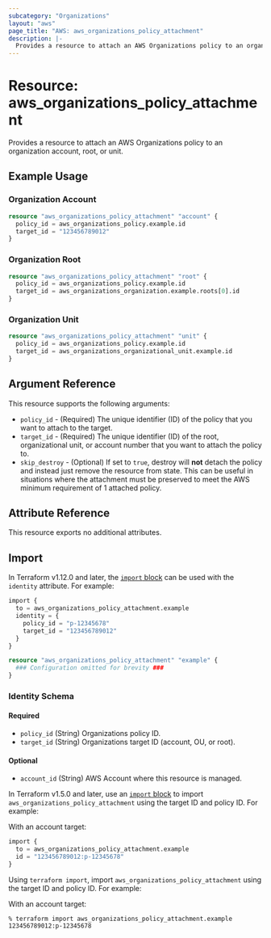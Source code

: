 ```yaml
---
subcategory: "Organizations"
layout: "aws"
page_title: "AWS: aws_organizations_policy_attachment"
description: |-
  Provides a resource to attach an AWS Organizations policy to an organization account, root, or unit.
---
```


# Resource: aws_organizations_policy_attachment

Provides a resource to attach an AWS Organizations policy to an organization account, root, or unit.

## Example Usage

### Organization Account

```terraform
resource "aws_organizations_policy_attachment" "account" {
  policy_id = aws_organizations_policy.example.id
  target_id = "123456789012"
}
```

### Organization Root

```terraform
resource "aws_organizations_policy_attachment" "root" {
  policy_id = aws_organizations_policy.example.id
  target_id = aws_organizations_organization.example.roots[0].id
}
```

### Organization Unit

```terraform
resource "aws_organizations_policy_attachment" "unit" {
  policy_id = aws_organizations_policy.example.id
  target_id = aws_organizations_organizational_unit.example.id
}
```

## Argument Reference

This resource supports the following arguments:

* `policy_id` - (Required) The unique identifier (ID) of the policy that you want to attach to the target.
* `target_id` - (Required) The unique identifier (ID) of the root, organizational unit, or account number that you want to attach the policy to.
* `skip_destroy` - (Optional) If set to `true`, destroy will **not** detach the policy and instead just remove the resource from state. This can be useful in situations where the attachment must be preserved to meet the AWS minimum requirement of 1 attached policy.

## Attribute Reference

This resource exports no additional attributes.

## Import

In Terraform v1.12.0 and later, the [`import` block](https://developer.hashicorp.com/terraform/language/import) can be used with the `identity` attribute. For example:

```terraform
import {
  to = aws_organizations_policy_attachment.example
  identity = {
    policy_id = "p-12345678"
    target_id = "123456789012"
  }
}

resource "aws_organizations_policy_attachment" "example" {
  ### Configuration omitted for brevity ###
}
```

### Identity Schema

#### Required

* `policy_id` (String) Organizations policy ID.
* `target_id` (String) Organizations target ID (account, OU, or root).

#### Optional

* `account_id` (String) AWS Account where this resource is managed.

In Terraform v1.5.0 and later, use an [`import` block](https://developer.hashicorp.com/terraform/language/import) to import `aws_organizations_policy_attachment` using the target ID and policy ID. For example:

With an account target:

```terraform
import {
  to = aws_organizations_policy_attachment.example
  id = "123456789012:p-12345678"
}
```

Using `terraform import`, import `aws_organizations_policy_attachment` using the target ID and policy ID. For example:

With an account target:

```console
% terraform import aws_organizations_policy_attachment.example 123456789012:p-12345678
```
